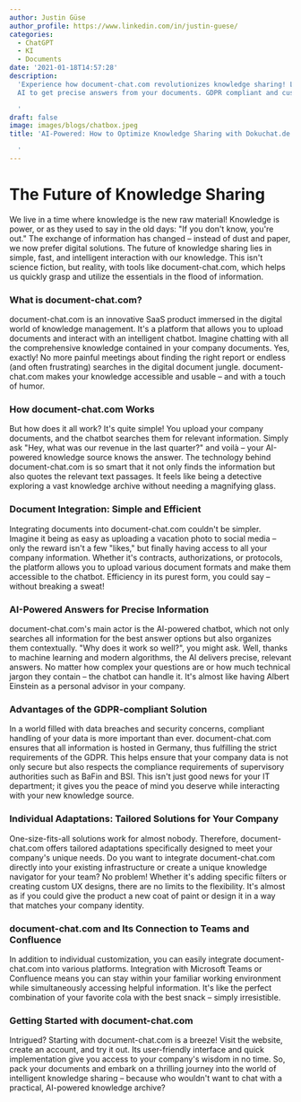 ```yaml
---
author: Justin Güse
author_profile: https://www.linkedin.com/in/justin-guese/
categories:
  - ChatGPT
  - KI
  - Documents
date: '2021-01-18T14:57:28'
description:
  'Experience how document-chat.com revolutionizes knowledge sharing! Leverage
  AI to get precise answers from your documents. GDPR compliant and customizable!

  '
draft: false
image: images/blogs/chatbox.jpeg
title: 'AI-Powered: How to Optimize Knowledge Sharing with Dokuchat.de

  '
---
```


# The Future of Knowledge Sharing

We live in a time where knowledge is the new raw material! Knowledge is power, or as they used to say in the old days: "If you don't know, you're out." The exchange of information has changed – instead of dust and paper, we now prefer digital solutions. The future of knowledge sharing lies in simple, fast, and intelligent interaction with our knowledge. This isn't science fiction, but reality, with tools like document-chat.com, which helps us quickly grasp and utilize the essentials in the flood of information.

### What is document-chat.com?

document-chat.com is an innovative SaaS product immersed in the digital world of knowledge management. It's a platform that allows you to upload documents and interact with an intelligent chatbot. Imagine chatting with all the comprehensive knowledge contained in your company documents. Yes, exactly! No more painful meetings about finding the right report or endless (and often frustrating) searches in the digital document jungle. document-chat.com makes your knowledge accessible and usable – and with a touch of humor.

### How document-chat.com Works

But how does it all work? It's quite simple! You upload your company documents, and the chatbot searches them for relevant information. Simply ask "Hey, what was our revenue in the last quarter?" and voilà – your AI-powered knowledge source knows the answer. The technology behind document-chat.com is so smart that it not only finds the information but also quotes the relevant text passages. It feels like being a detective exploring a vast knowledge archive without needing a magnifying glass.

### Document Integration: Simple and Efficient

Integrating documents into document-chat.com couldn't be simpler. Imagine it being as easy as uploading a vacation photo to social media – only the reward isn't a few "likes," but finally having access to all your company information. Whether it's contracts, authorizations, or protocols, the platform allows you to upload various document formats and make them accessible to the chatbot. Efficiency in its purest form, you could say – without breaking a sweat!

### AI-Powered Answers for Precise Information

document-chat.com's main actor is the AI-powered chatbot, which not only searches all information for the best answer options but also organizes them contextually. "Why does it work so well?", you might ask. Well, thanks to machine learning and modern algorithms, the AI delivers precise, relevant answers. No matter how complex your questions are or how much technical jargon they contain – the chatbot can handle it. It's almost like having Albert Einstein as a personal advisor in your company.

### Advantages of the GDPR-compliant Solution

In a world filled with data breaches and security concerns, compliant handling of your data is more important than ever. document-chat.com ensures that all information is hosted in Germany, thus fulfilling the strict requirements of the GDPR. This helps ensure that your company data is not only secure but also respects the compliance requirements of supervisory authorities such as BaFin and BSI. This isn't just good news for your IT department; it gives you the peace of mind you deserve while interacting with your new knowledge source.

### Individual Adaptations: Tailored Solutions for Your Company

One-size-fits-all solutions work for almost nobody. Therefore, document-chat.com offers tailored adaptations specifically designed to meet your company's unique needs. Do you want to integrate document-chat.com directly into your existing infrastructure or create a unique knowledge navigator for your team? No problem! Whether it's adding specific filters or creating custom UX designs, there are no limits to the flexibility. It's almost as if you could give the product a new coat of paint or design it in a way that matches your company identity.

### document-chat.com and Its Connection to Teams and Confluence

In addition to individual customization, you can easily integrate document-chat.com into various platforms. Integration with Microsoft Teams or Confluence means you can stay within your familiar working environment while simultaneously accessing helpful information. It's like the perfect combination of your favorite cola with the best snack – simply irresistible.

### Getting Started with document-chat.com

Intrigued? Starting with document-chat.com is a breeze! Visit the website, create an account, and try it out. Its user-friendly interface and quick implementation give you access to your company's wisdom in no time. So, pack your documents and embark on a thrilling journey into the world of intelligent knowledge sharing – because who wouldn't want to chat with a practical, AI-powered knowledge archive?
